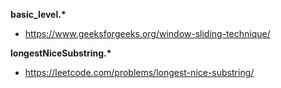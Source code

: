 **basic_level.\***
- https://www.geeksforgeeks.org/window-sliding-technique/

**longestNiceSubstring.\***
- https://leetcode.com/problems/longest-nice-substring/
